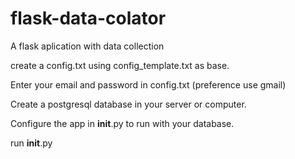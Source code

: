 # flask-data-colator
A flask aplication with data collection

create a config.txt using config_template.txt as base.

Enter your email and password in config.txt (preference use gmail)

Create a postgresql database in your server or computer.

Configure the app in __init__.py to run with your database.

run __init__.py

